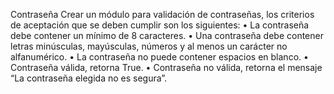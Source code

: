 Contraseña
Crear un módulo para validación de contraseñas, los criterios de aceptación que se deben cumplir son los siguientes:
• La contraseña debe contener un mínimo de 8 caracteres.
• Una contraseña debe contener letras minúsculas, mayúsculas, números y al menos un carácter no alfanumérico.
• La contraseña no puede contener espacios en blanco.
• Contraseña válida, retorna True.
• Contraseña no válida, retorna el mensaje “La contraseña elegida no es segura”.
